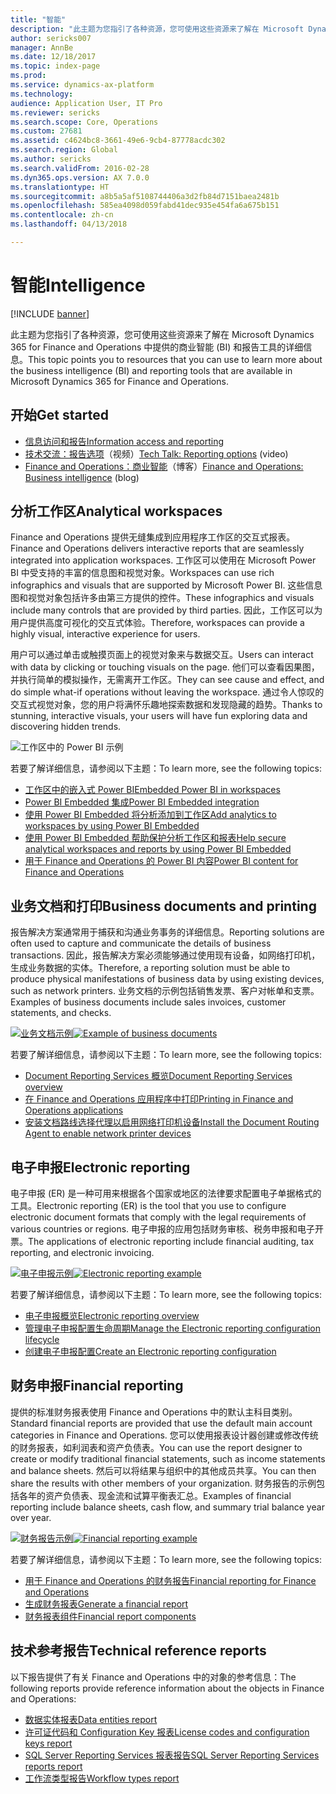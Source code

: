 ```yaml
---
title: "智能"
description: "此主题为您指引了各种资源，您可使用这些资源来了解在 Microsoft Dynamics 365 for Finance and Operations 中提供的商业智能和报告工具的详细信息。"
author: sericks007
manager: AnnBe
ms.date: 12/18/2017
ms.topic: index-page
ms.prod: 
ms.service: dynamics-ax-platform
ms.technology: 
audience: Application User, IT Pro
ms.reviewer: sericks
ms.search.scope: Core, Operations
ms.custom: 27681
ms.assetid: c4624bc8-3661-49e6-9cb4-87778acdc302
ms.search.region: Global
ms.author: sericks
ms.search.validFrom: 2016-02-28
ms.dyn365.ops.version: AX 7.0.0
ms.translationtype: HT
ms.sourcegitcommit: a8b5a5af5108744406a3d2fb84d7151baea2481b
ms.openlocfilehash: 585ea4098d059fabd41dec935e454fa6a675b151
ms.contentlocale: zh-cn
ms.lasthandoff: 04/13/2018

---
```


# <a name="intelligence"></a><span data-ttu-id="ae049-103">智能</span><span class="sxs-lookup"><span data-stu-id="ae049-103">Intelligence</span></span>

[!INCLUDE [banner](../includes/banner.md)]

<span data-ttu-id="ae049-104">此主题为您指引了各种资源，您可使用这些资源来了解在 Microsoft Dynamics 365 for Finance and Operations 中提供的商业智能 (BI) 和报告工具的详细信息。</span><span class="sxs-lookup"><span data-stu-id="ae049-104">This topic points you to resources that you can use to learn more about the business intelligence (BI) and reporting tools that are available in Microsoft Dynamics 365 for Finance and Operations.</span></span>

## <a name="get-started"></a><span data-ttu-id="ae049-105">开始</span><span class="sxs-lookup"><span data-stu-id="ae049-105">Get started</span></span>
- [<span data-ttu-id="ae049-106">信息访问和报告</span><span class="sxs-lookup"><span data-stu-id="ae049-106">Information access and reporting</span></span>](information-access-reporting.md)
- <span data-ttu-id="ae049-107">[技术交流：报告选项](https://www.youtube.com/watch?v=NzZONjKs5xA)（视频）</span><span class="sxs-lookup"><span data-stu-id="ae049-107">[Tech Talk: Reporting options](https://www.youtube.com/watch?v=NzZONjKs5xA) (video)</span></span>
- <span data-ttu-id="ae049-108">[Finance and Operations：商业智能](https://blogs.msdn.microsoft.com/dynamicsaxbi/)（博客）</span><span class="sxs-lookup"><span data-stu-id="ae049-108">[Finance and Operations: Business intelligence](https://blogs.msdn.microsoft.com/dynamicsaxbi/) (blog)</span></span>

## <a name="analytical-workspaces"></a><span data-ttu-id="ae049-109">分析工作区</span><span class="sxs-lookup"><span data-stu-id="ae049-109">Analytical workspaces</span></span>
<span data-ttu-id="ae049-110">Finance and Operations 提供无缝集成到应用程序工作区的交互式报表。</span><span class="sxs-lookup"><span data-stu-id="ae049-110">Finance and Operations delivers interactive reports that are seamlessly integrated into application workspaces.</span></span> <span data-ttu-id="ae049-111">工作区可以使用在 Microsoft Power BI 中受支持的丰富的信息图和视觉对象。</span><span class="sxs-lookup"><span data-stu-id="ae049-111">Workspaces can use rich infographics and visuals that are supported by Microsoft Power BI.</span></span> <span data-ttu-id="ae049-112">这些信息图和视觉对象包括许多由第三方提供的控件。</span><span class="sxs-lookup"><span data-stu-id="ae049-112">These infographics and visuals include many controls that are provided by third parties.</span></span> <span data-ttu-id="ae049-113">因此，工作区可以为用户提供高度可视化的交互式体验。</span><span class="sxs-lookup"><span data-stu-id="ae049-113">Therefore, workspaces can provide a highly visual, interactive experience for users.</span></span>

<span data-ttu-id="ae049-114">用户可以通过单击或触摸页面上的视觉对象来与数据交互。</span><span class="sxs-lookup"><span data-stu-id="ae049-114">Users can interact with data by clicking or touching visuals on the page.</span></span> <span data-ttu-id="ae049-115">他们可以查看因果图，并执行简单的模拟操作，无需离开工作区。</span><span class="sxs-lookup"><span data-stu-id="ae049-115">They can see cause and effect, and do simple what-if operations without leaving the workspace.</span></span> <span data-ttu-id="ae049-116">通过令人惊叹的交互式视觉对象，您的用户将满怀乐趣地探索数据和发现隐藏的趋势。</span><span class="sxs-lookup"><span data-stu-id="ae049-116">Thanks to stunning, interactive visuals, your users will have fun exploring data and discovering hidden trends.</span></span>

![工作区中的 Power BI 示例](./media/Power-BI-in-D365-Workspace.png)

 <span data-ttu-id="ae049-118">若要了解详细信息，请参阅以下主题：</span><span class="sxs-lookup"><span data-stu-id="ae049-118">To learn more, see the following topics:</span></span>

 - [<span data-ttu-id="ae049-119">工作区中的嵌入式 Power BI</span><span class="sxs-lookup"><span data-stu-id="ae049-119">Embedded Power BI in workspaces</span></span>](embed-power-bi-workspaces.md)
 - [<span data-ttu-id="ae049-120">Power BI Embedded 集成</span><span class="sxs-lookup"><span data-stu-id="ae049-120">Power BI Embedded integration</span></span>](power-bi-embedded-integration.md)
 - [<span data-ttu-id="ae049-121">使用 Power BI Embedded 将分析添加到工作区</span><span class="sxs-lookup"><span data-stu-id="ae049-121">Add analytics to workspaces by using Power BI Embedded</span></span>](add-analytics-tab-workspaces.md)
 - [<span data-ttu-id="ae049-122">使用 Power BI Embedded 帮助保护分析工作区和报表</span><span class="sxs-lookup"><span data-stu-id="ae049-122">Help secure analytical workspaces and reports by using Power BI Embedded</span></span>](secure-analytical-workspaces.md)
 - [<span data-ttu-id="ae049-123">用于 Finance and Operations 的 Power BI 内容</span><span class="sxs-lookup"><span data-stu-id="ae049-123">Power BI content for Finance and Operations</span></span>](power-bi-home-page.md)

## <a name="business-documents-and-printing"></a><span data-ttu-id="ae049-124">业务文档和打印</span><span class="sxs-lookup"><span data-stu-id="ae049-124">Business documents and printing</span></span>
<span data-ttu-id="ae049-125">报告解决方案通常用于捕获和沟通业务事务的详细信息。</span><span class="sxs-lookup"><span data-stu-id="ae049-125">Reporting solutions are often used to capture and communicate the details of business transactions.</span></span> <span data-ttu-id="ae049-126">因此，报告解决方案必须能够通过使用现有设备，如网络打印机，生成业务数据的实体。</span><span class="sxs-lookup"><span data-stu-id="ae049-126">Therefore, a reporting solution must be able to produce physical manifestations of business data by using existing devices, such as network printers.</span></span> <span data-ttu-id="ae049-127">业务文档的示例包括销售发票、客户对帐单和支票。</span><span class="sxs-lookup"><span data-stu-id="ae049-127">Examples of business documents include sales invoices, customer statements, and checks.</span></span>

<span data-ttu-id="ae049-128">[![业务文档示例](./media/image-of-business-documents-1024x632.png)](./media/image-of-business-documents.png)</span><span class="sxs-lookup"><span data-stu-id="ae049-128">[![Example of business documents](./media/image-of-business-documents-1024x632.png)](./media/image-of-business-documents.png)</span></span>

<span data-ttu-id="ae049-129">若要了解详细信息，请参阅以下主题：</span><span class="sxs-lookup"><span data-stu-id="ae049-129">To learn more, see the following topics:</span></span>

- [<span data-ttu-id="ae049-130">Document Reporting Services 概览</span><span class="sxs-lookup"><span data-stu-id="ae049-130">Document Reporting Services overview</span></span>](document-reporting-services.md)
- [<span data-ttu-id="ae049-131">在 Finance and Operations 应用程序中打印</span><span class="sxs-lookup"><span data-stu-id="ae049-131">Printing in Finance and Operations applications</span></span>](print-documents.md)
- [<span data-ttu-id="ae049-132">安装文档路线选择代理以启用网络打印机设备</span><span class="sxs-lookup"><span data-stu-id="ae049-132">Install the Document Routing Agent to enable network printer devices</span></span>](install-document-routing-agent.md)

## <a name="electronic-reporting"></a><span data-ttu-id="ae049-133">电子申报</span><span class="sxs-lookup"><span data-stu-id="ae049-133">Electronic reporting</span></span>
<span data-ttu-id="ae049-134">电子申报 (ER) 是一种可用来根据各个国家或地区的法律要求配置电子单据格式的工具。</span><span class="sxs-lookup"><span data-stu-id="ae049-134">Electronic reporting (ER) is the tool that you use to configure electronic document formats that comply with the legal requirements of various countries or regions.</span></span> <span data-ttu-id="ae049-135">电子申报的应用包括财务审核、税务申报和电子开票。</span><span class="sxs-lookup"><span data-stu-id="ae049-135">The applications of electronic reporting include financial auditing, tax reporting, and electronic invoicing.</span></span>

<span data-ttu-id="ae049-136">[![电子申报示例](./media/electronic-reporting-example.png)](./media/electronic-reporting-example.png)</span><span class="sxs-lookup"><span data-stu-id="ae049-136">[![Electronic reporting example](./media/electronic-reporting-example.png)](./media/electronic-reporting-example.png)</span></span>

<span data-ttu-id="ae049-137">若要了解详细信息，请参阅以下主题：</span><span class="sxs-lookup"><span data-stu-id="ae049-137">To learn more, see the following topics:</span></span>

- [<span data-ttu-id="ae049-138">电子申报概览</span><span class="sxs-lookup"><span data-stu-id="ae049-138">Electronic reporting overview</span></span>](general-electronic-reporting.md)
- [<span data-ttu-id="ae049-139">管理电子申报配置生命周期</span><span class="sxs-lookup"><span data-stu-id="ae049-139">Manage the Electronic reporting configuration lifecycle</span></span>](general-electronic-reporting-manage-configuration-lifecycle.md)
- [<span data-ttu-id="ae049-140">创建电子申报配置</span><span class="sxs-lookup"><span data-stu-id="ae049-140">Create an Electronic reporting configuration</span></span>](electronic-reporting-configuration.md)

## <a name="financial-reporting"></a><span data-ttu-id="ae049-141">财务申报</span><span class="sxs-lookup"><span data-stu-id="ae049-141">Financial reporting</span></span>
<span data-ttu-id="ae049-142">提供的标准财务报表使用 Finance and Operations 中的默认主科目类别。</span><span class="sxs-lookup"><span data-stu-id="ae049-142">Standard financial reports are provided that use the default main account categories in Finance and Operations.</span></span> <span data-ttu-id="ae049-143">您可以使用报表设计器创建或修改传统的财务报表，如利润表和资产负债表。</span><span class="sxs-lookup"><span data-stu-id="ae049-143">You can use the report designer to create or modify traditional financial statements, such as income statements and balance sheets.</span></span> <span data-ttu-id="ae049-144">然后可以将结果与组织中的其他成员共享。</span><span class="sxs-lookup"><span data-stu-id="ae049-144">You can then share the results with other members of your organization.</span></span> <span data-ttu-id="ae049-145">财务报告的示例包括各年的资产负债表、现金流和试算平衡表汇总。</span><span class="sxs-lookup"><span data-stu-id="ae049-145">Examples of financial reporting include balance sheets, cash flow, and summary trial balance year over year.</span></span>

<span data-ttu-id="ae049-146">[![财务报告示例](./media/financial-reporting-example.png)](./media/financial-reporting-example.png)</span><span class="sxs-lookup"><span data-stu-id="ae049-146">[![Financial reporting example](./media/financial-reporting-example.png)](./media/financial-reporting-example.png)</span></span>

<span data-ttu-id="ae049-147">若要了解详细信息，请参阅以下主题：</span><span class="sxs-lookup"><span data-stu-id="ae049-147">To learn more, see the following topics:</span></span>

- [<span data-ttu-id="ae049-148">用于 Finance and Operations 的财务报告</span><span class="sxs-lookup"><span data-stu-id="ae049-148">Financial reporting for Finance and Operations</span></span>](financial-reporting-intro.md)
- [<span data-ttu-id="ae049-149">生成财务报表</span><span class="sxs-lookup"><span data-stu-id="ae049-149">Generate a financial report</span></span>](generate-financial-report.md)
- [<span data-ttu-id="ae049-150">财务报表组件</span><span class="sxs-lookup"><span data-stu-id="ae049-150">Financial report components</span></span>](financial-report-components.md)

## <a name="technical-reference-reports"></a><span data-ttu-id="ae049-151">技术参考报告</span><span class="sxs-lookup"><span data-stu-id="ae049-151">Technical reference reports</span></span>
<span data-ttu-id="ae049-152">以下报告提供了有关 Finance and Operations 中的对象的参考信息：</span><span class="sxs-lookup"><span data-stu-id="ae049-152">The following reports provide reference information about the objects in Finance and Operations:</span></span>

- [<span data-ttu-id="ae049-153">数据实体报表</span><span class="sxs-lookup"><span data-stu-id="ae049-153">Data entities report</span></span>](../data-entities/data-entities-report.md)
- [<span data-ttu-id="ae049-154">许可证代码和 Configuration Key 报表</span><span class="sxs-lookup"><span data-stu-id="ae049-154">License codes and configuration keys report</span></span>](../sysadmin/license-codes-configuration-keys-report.md)
- [<span data-ttu-id="ae049-155">SQL Server Reporting Services 报表报告</span><span class="sxs-lookup"><span data-stu-id="ae049-155">SQL Server Reporting Services reports report</span></span>](SSRS-report.md)
- [<span data-ttu-id="ae049-156">工作流类型报告</span><span class="sxs-lookup"><span data-stu-id="ae049-156">Workflow types report</span></span>](../../fin-and-ops/organization-administration/workflow-types-report.md)

